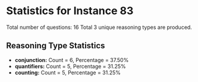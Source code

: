 # Statistics for Instance 83
Total number of questions: 16
Total 3 unique reasoning types are produced.
## Reasoning Type Statistics
- **conjunction:** Count = 6, Percentage = 37.50%
- **quantifiers:** Count = 5, Percentage = 31.25%
- **counting:** Count = 5, Percentage = 31.25%
